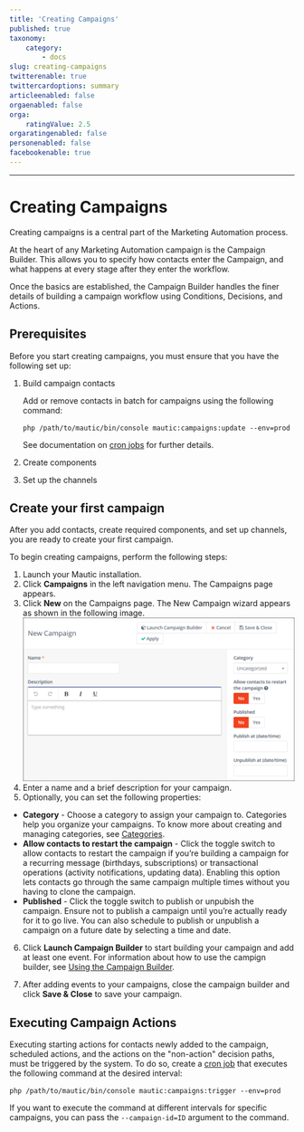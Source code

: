 ```yaml
---
title: 'Creating Campaigns'
published: true
taxonomy:
    category:
        - docs
slug: creating-campaigns
twitterenable: true
twittercardoptions: summary
articleenabled: false
orgaenabled: false
orga:
    ratingValue: 2.5
orgaratingenabled: false
personenabled: false
facebookenable: true
---
```


---------------------

# Creating Campaigns

Creating campaigns is a central part of the Marketing Automation process. 

At the heart of any Marketing Automation campaign is the Campaign Builder. This allows you to specify how contacts enter the Campaign, and what happens at every stage after they enter the workflow. 

Once the basics are established, the Campaign Builder handles the finer details of building a campaign workflow using Conditions, Decisions, and Actions.

## Prerequisites

Before you start creating campaigns, you must ensure that you have the following set up:
<!-- What are the prerequisites of campaign creation? Need more information in this section-->
1. Build campaign contacts

    Add or remove contacts in batch for campaigns using the following command:

    ```
    php /path/to/mautic/bin/console mautic:campaigns:update --env=prod
    ```

    See documentation on [cron jobs][cron-jobs] for further details.


2. Create components
3. Set up the channels

## Create your first campaign

After you add contacts, create required components, and set up channels, you are ready to  create your first campaign. 

To begin creating campaigns, perform the following steps:

1. Launch your Mautic installation.
2. Click **Campaigns** in the left navigation menu. The Campaigns page appears.
3. Click **New** on the Campaigns page. The New Campaign wizard appears  as shown in the following image.
![](new-campaign.gif)
4. Enter a name and a brief description for your campaign.
5. Optionally, you can set the following properties:
 - **Category** - Choose a category to assign your campaign to. Categories help you organize your campaigns. To know more about creating and managing categories, see [Categories][categories].
  - **Allow contacts to restart the campaign** - Click the toggle switch to allow contacts to restart the campaign if you’re building a campaign for a recurring message (birthdays, subscriptions) or transactional operations (activity notifications, updating data). Enabling this option lets contacts go through the same campaign multiple times without you having to clone the campaign.
   - **Published** - Click the toggle switch to publish or unpubish the campaign. Ensure not to publish a campaign until you’re actually ready for it to go live. You can also schedule to publish or unpublish a campaign on  a future date by selecting a time and date.
6. Click **Launch Campaign Builder** to start building your campaign and add at least one event. For information about how to use the campign builder, see [Using the Campaign Builder][using-campaign-builder].

7. After adding events to your campaigns, close the campaign builder and click **Save & Close** to save your campaign.
   

## Executing Campaign Actions

Executing starting actions for contacts newly added to the campaign, scheduled actions, and the actions on the "non-action" decision paths, must be triggered by the system. To do so, create a [cron job][cron-jobs] that executes the following command at the desired interval:

```
php /path/to/mautic/bin/console mautic:campaigns:trigger --env=prod
```

If you want to execute the command at different intervals for specific campaigns, you can pass the `--campaign-id=ID` argument to the command.

[cron-jobs]: </setup/cron-jobs>
[categories]: </categories>
[using-campaign-builder]: </using-campaign-builder>
